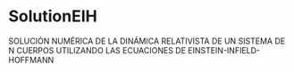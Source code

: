 # SolutionEIH
SOLUCIÓN NUMÉRICA DE LA DINÁMICA RELATIVISTA DE UN SISTEMA DE N CUERPOS UTILIZANDO LAS ECUACIONES DE EINSTEIN-INFIELD-HOFFMANN
